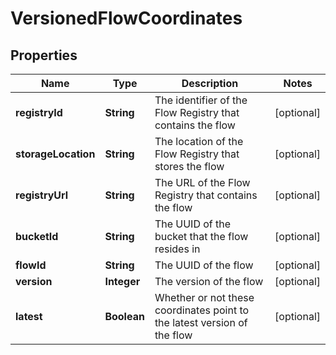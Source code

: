 
# VersionedFlowCoordinates

## Properties
Name | Type | Description | Notes
------------ | ------------- | ------------- | -------------
**registryId** | **String** | The identifier of the Flow Registry that contains the flow |  [optional]
**storageLocation** | **String** | The location of the Flow Registry that stores the flow |  [optional]
**registryUrl** | **String** | The URL of the Flow Registry that contains the flow |  [optional]
**bucketId** | **String** | The UUID of the bucket that the flow resides in |  [optional]
**flowId** | **String** | The UUID of the flow |  [optional]
**version** | **Integer** | The version of the flow |  [optional]
**latest** | **Boolean** | Whether or not these coordinates point to the latest version of the flow |  [optional]




